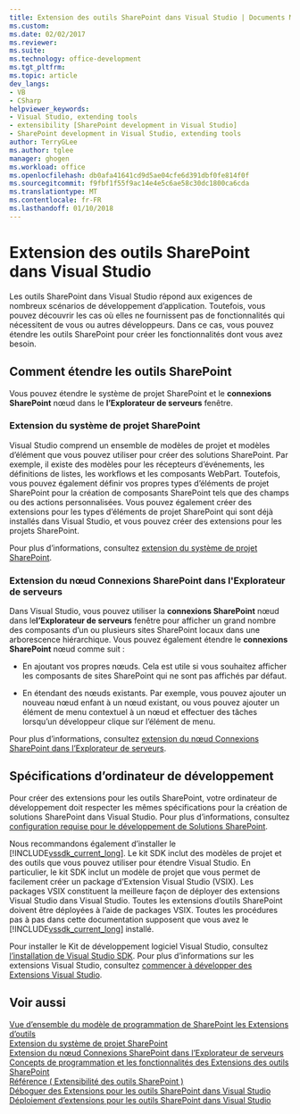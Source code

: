 ```yaml
---
title: Extension des outils SharePoint dans Visual Studio | Documents Microsoft
ms.custom: 
ms.date: 02/02/2017
ms.reviewer: 
ms.suite: 
ms.technology: office-development
ms.tgt_pltfrm: 
ms.topic: article
dev_langs:
- VB
- CSharp
helpviewer_keywords:
- Visual Studio, extending tools
- extensibility [SharePoint development in Visual Studio]
- SharePoint development in Visual Studio, extending tools
author: TerryGLee
ms.author: tglee
manager: ghogen
ms.workload: office
ms.openlocfilehash: db0afa41641cd9d5ae04cfe6d391dbf0fe814f0f
ms.sourcegitcommit: f9fbf1f55f9ac14e4e5c6ae58c30dc1800ca6cda
ms.translationtype: MT
ms.contentlocale: fr-FR
ms.lasthandoff: 01/10/2018
---
```

# <a name="extending-the-sharepoint-tools-in-visual-studio"></a>Extension des outils SharePoint dans Visual Studio
  Les outils SharePoint dans Visual Studio répond aux exigences de nombreux scénarios de développement d’application. Toutefois, vous pouvez découvrir les cas où elles ne fournissent pas de fonctionnalités qui nécessitent de vous ou autres développeurs. Dans ce cas, vous pouvez étendre les outils SharePoint pour créer les fonctionnalités dont vous avez besoin.  
  
## <a name="how-to-extend-the-sharepoint-tools"></a>Comment étendre les outils SharePoint  
 Vous pouvez étendre le système de projet SharePoint et le **connexions SharePoint** nœud dans le **l’Explorateur de serveurs** fenêtre.  
  
### <a name="extending-the-sharepoint-project-system"></a>Extension du système de projet SharePoint  
 Visual Studio comprend un ensemble de modèles de projet et modèles d’élément que vous pouvez utiliser pour créer des solutions SharePoint. Par exemple, il existe des modèles pour les récepteurs d’événements, les définitions de listes, les workflows et les composants WebPart. Toutefois, vous pouvez également définir vos propres types d’éléments de projet SharePoint pour la création de composants SharePoint tels que des champs ou des actions personnalisées. Vous pouvez également créer des extensions pour les types d’éléments de projet SharePoint qui sont déjà installés dans Visual Studio, et vous pouvez créer des extensions pour les projets SharePoint.  
  
 Pour plus d’informations, consultez [extension du système de projet SharePoint](../sharepoint/extending-the-sharepoint-project-system.md).  
  
### <a name="extending-the-sharepoint-connections-node-in-server-explorer"></a>Extension du nœud Connexions SharePoint dans l'Explorateur de serveurs  
 Dans Visual Studio, vous pouvez utiliser la **connexions SharePoint** nœud dans le**l’Explorateur de serveurs** fenêtre pour afficher un grand nombre des composants d’un ou plusieurs sites SharePoint locaux dans une arborescence hiérarchique. Vous pouvez également étendre le **connexions SharePoint** nœud comme suit :  
  
-   En ajoutant vos propres nœuds. Cela est utile si vous souhaitez afficher les composants de sites SharePoint qui ne sont pas affichés par défaut.  
  
-   En étendant des nœuds existants. Par exemple, vous pouvez ajouter un nouveau nœud enfant à un nœud existant, ou vous pouvez ajouter un élément de menu contextuel à un nœud et effectuer des tâches lorsqu’un développeur clique sur l’élément de menu.  
  
 Pour plus d’informations, consultez [extension du nœud Connexions SharePoint dans l’Explorateur de serveurs](../sharepoint/extending-the-sharepoint-connections-node-in-server-explorer.md).  
  
## <a name="development-computer-requirements"></a>Spécifications d’ordinateur de développement  
 Pour créer des extensions pour les outils SharePoint, votre ordinateur de développement doit respecter les mêmes spécifications pour la création de solutions SharePoint dans Visual Studio. Pour plus d’informations, consultez [configuration requise pour le développement de Solutions SharePoint](../sharepoint/requirements-for-developing-sharepoint-solutions.md).  
  
 Nous recommandons également d’installer le [!INCLUDE[vssdk_current_long](../sharepoint/includes/vssdk-current-long-md.md)]. Le kit SDK inclut des modèles de projet et des outils que vous pouvez utiliser pour étendre Visual Studio. En particulier, le kit SDK inclut un modèle de projet que vous permet de facilement créer un package d’Extension Visual Studio (VSIX). Les packages VSIX constituent la meilleure façon de déployer des extensions Visual Studio dans Visual Studio. Toutes les extensions d’outils SharePoint doivent être déployées à l’aide de packages VSIX. Toutes les procédures pas à pas dans cette documentation supposent que vous avez le [!INCLUDE[vssdk_current_long](../sharepoint/includes/vssdk-current-long-md.md)] installé.  
  
 Pour installer le Kit de développement logiciel Visual Studio, consultez [l’installation de Visual Studio SDK](../extensibility/installing-the-visual-studio-sdk.md). Pour plus d’informations sur les extensions Visual Studio, consultez [commencer à développer des Extensions Visual Studio](../extensibility/starting-to-develop-visual-studio-extensions.md).  
  
## <a name="see-also"></a>Voir aussi  
 [Vue d’ensemble du modèle de programmation de SharePoint les Extensions d’outils](../sharepoint/overview-of-the-programming-model-of-sharepoint-tools-extensions.md)   
 [Extension du système de projet SharePoint](../sharepoint/extending-the-sharepoint-project-system.md)   
 [Extension du nœud Connexions SharePoint dans l’Explorateur de serveurs](../sharepoint/extending-the-sharepoint-connections-node-in-server-explorer.md)   
 [Concepts de programmation et les fonctionnalités des Extensions des outils SharePoint](../sharepoint/programming-concepts-and-features-for-sharepoint-tools-extensions.md)   
 [Référence &#40; Extensibilité des outils SharePoint &#41;](../sharepoint/reference-sharepoint-tools-extensibility.md)   
 [Déboguer des Extensions pour les outils SharePoint dans Visual Studio](../sharepoint/debugging-extensions-for-the-sharepoint-tools-in-visual-studio.md)   
 [Déploiement d’extensions pour les outils SharePoint dans Visual Studio](../sharepoint/deploying-extensions-for-the-sharepoint-tools-in-visual-studio.md)  
  
  